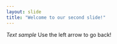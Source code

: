 ```yaml
---
layout: slide
title: "Welcome to our second slide!"
---
```

*Text sample*
Use the left arrow to go back!
